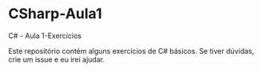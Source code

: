 CSharp-Aula1
============

C# - Aula 1-Exercícios

Este repositório contém alguns exercícios de C# básicos. Se tiver dúvidas, crie um issue e eu irei ajudar.

